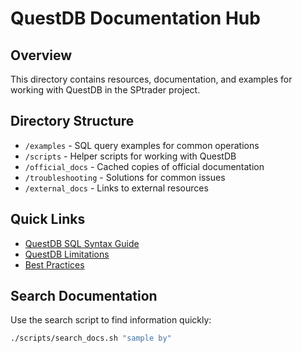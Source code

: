 # QuestDB Documentation Hub

## Overview
This directory contains resources, documentation, and examples for working with QuestDB in the SPtrader project.

## Directory Structure
- `/examples` - SQL query examples for common operations
- `/scripts` - Helper scripts for working with QuestDB
- `/official_docs` - Cached copies of official documentation
- `/troubleshooting` - Solutions for common issues
- `/external_docs` - Links to external resources

## Quick Links
- [QuestDB SQL Syntax Guide](syntax_guide.md)
- [QuestDB Limitations](limitations.md)
- [Best Practices](best_practices.md)

## Search Documentation
Use the search script to find information quickly:
```bash
./scripts/search_docs.sh "sample by"
```